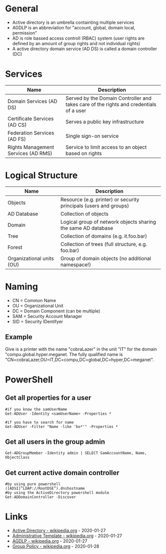 # General

* Active directory is an umbrella containting multiple services
* AGDLP is an abbreviation for "account, global, domain local, permission"
* AD is role bassed access controll (RBAC) system (user rights are defined by an amount of group rights and not individual rights)
* A active directory domain service (AD DS) is called a domain controller (DC)

# Services

| Name | Description |
| --- | --- |
| Domain Services (AD DS) | Served by the Domain Controller and takes care of the rights and credentials of a user |
| Certificate Services (AD CS) | Serves a public key infrastructure |
| Federation Services (AD FS) | Single sign-on service |
| Rights Management Services (AD RMS) | Service to limit access to an object based on rights |

# Logical Structure

| Name | Description |
| --- | --- |
| Objects | Resource (e.g. printer) or security principals (users and groups) |
| AD Database | Collection of objects |
| Domain | Logical group of network objects sharing the same AD database |
| Tree | Collection of domains (e.g. it.foo.bar) |
| Forest | Collection of trees (full structure, e.g. foo.bar) |
| Organizational units (OU) | Group of domain objects (no additional namespace!) |

# Naming

* CN = Common Name
* OU = Organizational Unit
* DC = Domain Component (can be multiple)
* SAM = Security Account Manager
* SID = Security IDentifyer

## Example

Give is a printer with the name "cobraLazer" in the unit "IT" for the domain "compu.global.hyper.meganet.
The fully qualified name is "CN=cobraLazer,OU=IT,DC=compu,DC=global,DC=hyper,DC=meganet".

# PowerShell

## Get all properties for a user

```
#if you know the samUserName
Get-ADUser -Identity <samUserName> -Properties *

#if you have to search for name
Get-ADUser -Filter "Name -like 'bo*'" -Properties *
```

## Get all users in the group admin

```
Get-ADGroupMember -Identity admin | SELECT SamAccountName, Name, ObjectClass
```

## Get current active domain controller

```
#by using pure powershell
([ADSI]”LDAP://RootDSE”).dnshostname
#by using the ActiveDirectory powershell module
Get-ADDomainController -Discover
```


# Links

* [Active Directory - wikipedia.org](https://en.wikipedia.org/wiki/Active_Directory) - 2020-01-27
* [Administrative Template - wikipedia.org](https://en.wikipedia.org/wiki/Administrative_Template) - 2020-01-27
* [AGDLP - wikipedia.org](https://en.wikipedia.org/wiki/AGDLP) - 2020-01-27
* [Group Policy - wikipedia.org](https://en.wikipedia.org/wiki/Group_Policy) - 2020-01-28
